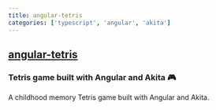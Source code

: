 ```yaml
---
title: angular-tetris
categories: ['typescript', 'angular', 'akita']
---
```

## [angular-tetris](https://github.com/trungvose/angular-tetris)

### Tetris game built with Angular and Akita 🎮


A childhood memory Tetris game built with Angular and Akita.
